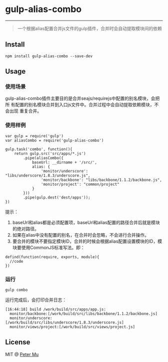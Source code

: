 # gulp-alias-combo

***
> 一个根据alias配置合并js文件的gulp插件，合并时会自动提取模块间的依赖

## Install

```
npm install gulp-alias-combo --save-dev
```

## Usage

### 使用场景

gulp-alias-combo插件主要目的是合并seajs/requirejs中配置的别名模块，会把所
有配置的别名模块合并到入口js文件中。合并过程中会自动提取依赖模块，不会出现
重复合并。

### 使用样例

```
var gulp = require('gulp')
var aliasCombo = require('gulp-alias-combo')
    
gulp.task('combo', function(){
    return gulp.src('src/apps/*.js')
		.pipe(aliasCombo({
			baseUrl: __dirname + '/src/',
        	alias: {
        		'monitor/underscore': "libs/underscore/1.8.3/underscore.js",
		        'monitor/backbone': "libs/backbone/1.1.2/backbone.js",
		        'monitor/project': "common/project"
        	}
		}))
        .pipe(gulp.dest('dest/apps'));
})
```
提示：

1. baseUrl和alias都是必须配置项，baseUrl和alias配置的路径合并后就是模块的绝对路径。
2. 如果在alias中没有配置的别名，在合并时会忽略，不会进行合并操作。
3. 要合并的模块不要指定模块ID，合并的时候会根据alias配置设置模块的ID，模块要使用CommonJS标准写法。即：
```
defind(function(require, exports, module){
  //code
})
```

### 运行
```
gulp combo
```
运行完成后，会打印合并日志：
```
[16:44:18] build /work/build/src/apps/app.js:
  monitor/backbone:[/work/build/src/libs/backbone/1.1.2/backbone.js]
  monitor/underscore:[/work/build/src/libs/underscore/1.8.3/underscore.js]
  monitor/views/project:[/work/build/src/views/project.js]
```


## License

MIT @ [Peter Mu](https://github.com/PeterMu)
